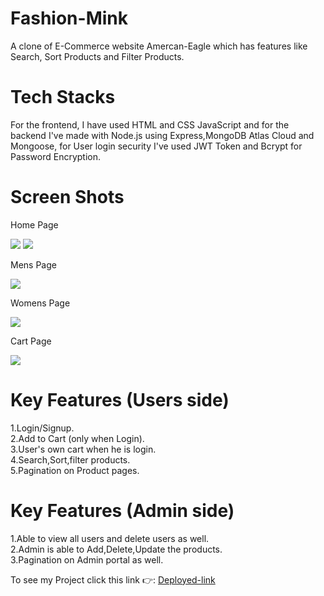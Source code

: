 # Fashion-Mink
A clone of E-Commerce website Amercan-Eagle which has features like Search, Sort Products and Filter Products.

# Tech Stacks
For the frontend, I have used HTML and CSS JavaScript and for the backend I've  made with Node.js using Express,MongoDB Atlas Cloud and Mongoose, for User login security I've used JWT Token and Bcrypt for Password Encryption.
# Screen Shots
<p>Home Page</p>
<img src="https://i.ibb.co/thfT1Pc/homepage-1.png">
<img src="https://i.ibb.co/0Xnft6q/homepage-2.png">
<p>Mens Page</p>
<img src="https://i.ibb.co/zmwsHFN/mens-page.png">
<p>Womens Page</p>
<img src="https://i.ibb.co/wdtQFf0/womens.png">
<p>Cart Page</p>
<img src="https://i.ibb.co/zhhGrRf/cartpage.png">


# Key Features (Users side)
1.Login/Signup.<br>
2.Add to Cart (only when Login).<br>
3.User's own cart when he is login.<br>
4.Search,Sort,filter products.<br>
5.Pagination on Product pages.<br>



# Key Features (Admin side)
1.Able to view all users and delete users as well.<br>
2.Admin is able to Add,Delete,Update the products.<br>
3.Pagination on Admin portal as well.<br>


<p>To see my Project click this link 👉:
  <a href="https://fashionmink.netlify.app">Deployed-link</a>
</p>
